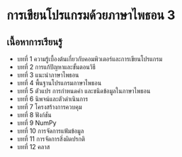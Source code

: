 # การเขียนโปรแกรมด้วยภาษาไพธอน 3

## เนื้อหาการเรียนรู้

- บทที่ 1 ความรู้เบื้องต้นเกี่ยวกับคอมพิวเตอร์และการเขียนโปรแกรม
- บทที่ 2 การแก้ปัญหาและขั้นตอนวิธี
- บทที่ 3 แนะนำภาษาไพธอน
- บทที่ 4 พื้นฐานโปรแกรมภาษาไพธอน
- บทที่ 5 ตัวแปร การกำหนดค่า และชนิดข้อมูลในภาษาไพธอน
- บทที่ 6 นิพจน์และตัวดำเนินการ
- บทที่ 7 โครงสร้างการควบคุม
- บทที่ 8 ฟังก์ชัน
- บทที่ 9 NumPy
- บทที่ 10 การจัดการแฟ้มข้อมูล
- บทที่ 11 การจัดการสิ่งผิดปรกติ
- บทที่ 12 คลาส
